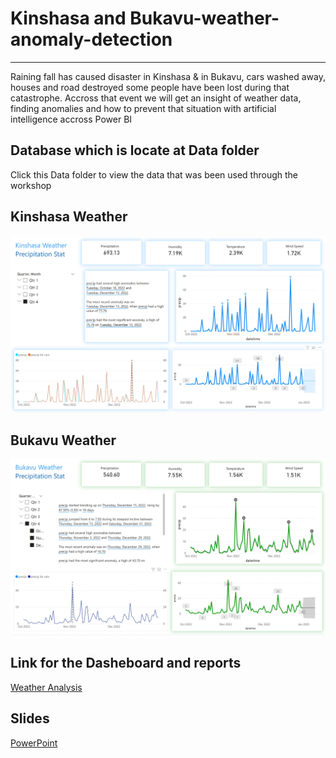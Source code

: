# Kinshasa and Bukavu-weather-anomaly-detection
 ------------------------------------------------
Raining fall has caused disaster in Kinshasa & in Bukavu, cars washed away, houses and road destroyed some people have been lost during that catastrophe. Accross that event we will get an insight of weather data, finding anomalies and how to prevent that situation with artificial intelligence accross Power BI   
## Database which is locate at Data folder
Click this Data folder to view the data that was been used through the workshop 

## Kinshasa Weather
 ![My Image](./WK.jpg)

 ##
 
## Bukavu Weather
 ![My Image](./WB.jpg)
 

## Link for the Dasheboard and reports
[Weather Analysis ](https://app.powerbi.com/view?r=eyJrIjoiYzcyMmM5MDItNTNhNC00NTIzLWEwYjItYThiMzNkZjMwOTc0IiwidCI6ImQyMzViNDFjLTVlZTktNGM2MC1iY2ZmLWQ2OGZlM2JmZjZhMCIsImMiOjN9)
## Slides
 
[PowerPoint](Financial%20Sample%20PPT.pptx)
